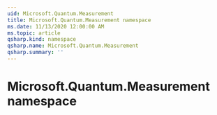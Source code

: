 ```yaml
---
uid: Microsoft.Quantum.Measurement
title: Microsoft.Quantum.Measurement namespace
ms.date: 11/13/2020 12:00:00 AM
ms.topic: article
qsharp.kind: namespace
qsharp.name: Microsoft.Quantum.Measurement
qsharp.summary: ''
---
```


# Microsoft.Quantum.Measurement namespace



